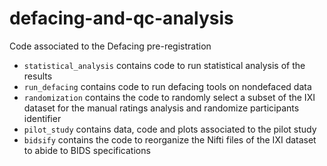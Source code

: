 # defacing-and-qc-analysis
Code associated to the Defacing pre-registration

- `statistical_analysis` contains code to run statistical analysis of the results
- `run_defacing` contains code to run defacing tools on nondefaced data
- `randomization` contains the code to randomly select a subset of the IXI dataset for the manual ratings analysis and randomize participants identifier
- `pilot_study` contains data, code and plots associated to the pilot study
- `bidsify` contains the code to reorganize the Nifti files of the IXI dataset to abide to BIDS specifications
